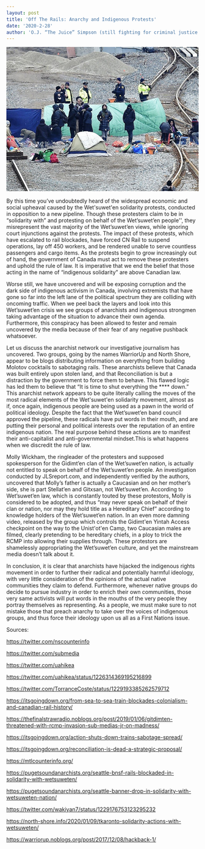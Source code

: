 ```yaml
---
layout: post
title: 'Off The Rails: Anarchy and Indigenous Protests'
date: '2020-2-28'
author: 'O.J. “The Juice” Simpson (still fighting for criminal justice reform), John Patron, Josephi Krakowski'
---
```


![](/assets/assets-fng509-the-canadian-press.jpg)

By this time you’ve undoubtedly heard of the widespread economic and social upheaval caused by the Wet'suwet'en solidarity protests, conducted in opposition to a new pipeline. Though these protesters claim to be in “solidarity with” and protesting on behalf of the Wet’suwet’en people'', they misrepresent the vast majority of the Wet’suwet’en views, while ignoring court injunctions against the protests. The impact of these protests, which have escalated to rail blockades, have forced CN Rail to suspend operations, lay off 450 workers, and be rendered unable to serve countless passengers and cargo items. As the protests begin to grow increasingly out of hand, the government of Canada must act to remove these protesters and uphold the rule of law. It is imperative that we end the belief that those acting in the name of “indigenous solidarity” are above Canadian law. 

Worse still, we have uncovered and will be exposing corruption and the dark side of indigenous activism in Canada, involving extremists that have gone so far into the left lane of the political spectrum they are colliding with oncoming traffic. When we peel back the layers and look into this Wet’suwet’en crisis we see groups of anarchists and indigenous strongmen taking advantage of the situation to advance their own agenda. Furthermore, this conspiracy has been allowed to fester and remain uncovered by the media because of their fear of any negative pushback whatsoever.

Let us discuss the anarchist network our investigative journalism has uncovered. Two groups, going by the names WarriorUp and North Shore, appear to be blogs distributing information on everything from building Molotov cocktails to sabotaging rails. These anarchists believe that Canada was built entirely upon stolen land, and that Reconciliation is but a distraction by the government to force them to behave. This flawed logic has led them to believe that “It is time to shut everything the \**** down.” This anarchist network appears to be quite literally calling the moves of the most radical elements of the Wet'suwet'en solidarity movement, almost as if, once again, indigenous people are being used as a pawn in the world of political ideology. Despite the fact that the Wet’suwet’en band council approved the pipeline, these radicals have put words in their mouth, and are putting their personal and political interests over the reputation of an entire indigenous nation. The real purpose behind these actions are to manifest their anti-capitalist and anti-governmental mindset.This is what happens when we discredit the rule of law.

Molly Wickham, the ringleader of the protesters and supposed spokesperson for the Gidimt’en clan of the Wet’suwet’en nation, is actually not entitled to speak on behalf of the Wet’suwet’en people. An investigation conducted by JLSreport.com, and independently verified by the authors, uncovered that Molly’s father is actually a Caucasian and on her mother’s side, she is part Stellat’en and Gitxsan, not Wet’suwet’en. According to Wet’suwet’en law, which is constantly touted by these protestors, Molly is considered to be adopted, and thus “may never speak on behalf of their clan or nation, nor may they hold title as a Hereditary Chief” according to knowledge holders of the Wet’suwet’en nation. In an even more damning video, released by the group which controls the Gidimt'en Yintah Access checkpoint on the way to the Unist'ot'en Camp, two Caucasian males are filmed, clearly pretending to be hereditary chiefs, in a ploy to trick the RCMP into allowing their supplies through. These protestors are shamelessly appropriating the Wet’suwet’en culture, and yet the mainstream media doesn’t talk about it. 

In conclusion, it is clear that anarchists have hijacked the indigenous rights movement in order to further their radical and potentially harmful ideology, with very little consideration of the opinions of the actual native communities they claim to defend. Furthermore, whenever native groups do decide to pursue industry in order to enrich their own communities, those very same activists will put words in the mouths of the very people they portray themselves as representing. As a people, we must make sure to not mistake those that preach anarchy to take over the voices of indigenous groups, and thus force their ideology upon us all as a First Nations issue.

Sources:

https://twitter.com/nscounterinfo

https://twitter.com/submedia

https://twitter.com/uahikea

https://twitter.com/uahikea/status/1226314369195216899

https://twitter.com/TorranceCoste/status/1229193385262579712

https://itsgoingdown.org/from-sea-to-sea-train-blockades-colonialism-and-canadian-rail-history/

https://thefinalstrawradio.noblogs.org/post/2019/01/06/gitdimten-threatened-with-rcmp-invasion-sub-medias-jr-on-madness/

https://itsgoingdown.org/action-shuts-down-trains-sabotage-spread/

https://itsgoingdown.org/reconciliation-is-dead-a-strategic-proposal/

https://mtlcounterinfo.org/

https://pugetsoundanarchists.org/seattle-bnsf-rails-blockaded-in-solidarity-with-wetsuweten/

https://pugetsoundanarchists.org/seattle-banner-drop-in-solidarity-with-wetsuweten-nation/

https://twitter.com/wakiyan7/status/1229176753123295232

https://north-shore.info/2020/01/09/tkaronto-solidarity-actions-with-wetsuweten/

https://warriorup.noblogs.org/post/2017/12/08/hackback-1/

